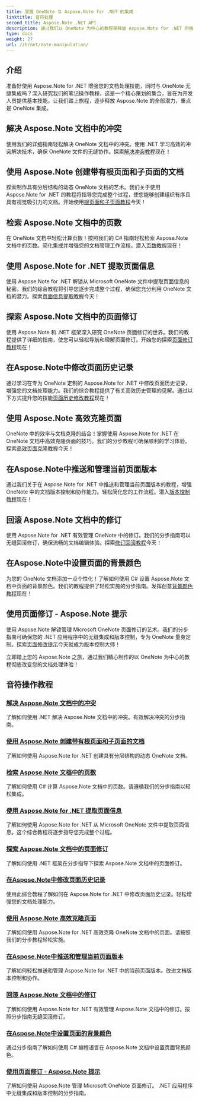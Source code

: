 ```yaml
---
title: 掌握 OneNote 与 Aspose.Note for .NET 的集成
linktitle: 音符处理
second_title: Aspose.Note .NET API
description: 通过我们以 OneNote 为中心的教程来释放 Aspose.Note for .NET 的强大功能。解决冲突、创建动态文档并探索高效的页面操作。
type: docs
weight: 27
url: /zh/net/note-manipulation/
---
```


## 介绍

准备好使用 Aspose.Note for .NET 增强您的文档处理技能，同时与 OneNote 无缝集成吗？深入研究我们的笔记操作教程，这是一个精心策划的集合，旨在为开发人员提供基本技能。让我们踏上旅程，逐步释放 Aspose.Note 的全部潜力，重点是 OneNote 集成。

## 解决 Aspose.Note 文档中的冲突
使用我们的详细指南轻松解决 OneNote 文档中的冲突。使用 .NET 学习高效的冲突解决技术，确保 OneNote 文件的无缝协作。探索[解决冲突教程](./conflict-page-resolution/)现在！

## 使用 Aspose.Note 创建带有根页面和子页面的文档
探索制作具有分层结构的动态 OneNote 文档的艺术。我们关于使用 Aspose.Note for .NET 的教程将指导您完成整个过程，使您能够创建组织有序且具有视觉吸引力的文档。开始使用[根页面和子页面教程](./create-documents-root-sub-pages/)今天！

## 检索 Aspose.Note 文档中的页数
在 OneNote 文档中轻松计算页数！按照我们的 C# 指南轻松检索 Aspose.Note 文档中的页数。简化集成并增强您的文档管理工作流程。潜入[页数教程](./retrieve-number-of-pages/)现在！

## 使用 Aspose.Note for .NET 提取页面信息
使用 Aspose.Note for .NET 解锁从 Microsoft OneNote 文件中提取页面信息的秘密。我们的综合教程将引导您逐步完成整个过程，确保您充分利用 OneNote 文档的潜力。探索[页面信息提取教程](./extract-page-information/)今天！

## 探索 Aspose.Note 文档中的页面修订
使用 Aspose.Note 和 .NET 框架深入研究 OneNote 页面修订的世界。我们的教程提供了详细的指南，使您可以轻松导航和理解页面修订。开始您的探索[页面修订教程](./page-revisions-exploration/)现在！

## 在Aspose.Note中修改页面历史记录
通过学习在专为 OneNote 定制的 Aspose.Note for .NET 中修改页面历史记录，增强您的文档处理能力。我们的综合教程提供了有关高效历史管理的见解。通过以下方式提升您的技能[页面历史修改教程](./modify-page-history/)现在！

## 使用 Aspose.Note 高效克隆页面
OneNote 中的效率与文档克隆的结合！掌握使用 Aspose.Note for .NET 在 OneNote 文档中高效克隆页面的技巧。我们的分步教程可确保顺利的学习体验。探索[高效页面克隆教程](./efficient-page-cloning/)今天！

## 在Aspose.Note中推送和管理当前页面版本
通过我们关于在 Aspose.Note for .NET 中推送和管理当前页面版本的教程，增强 OneNote 中的文档版本控制和协作能力。轻松简化您的工作流程。潜入[版本控制教程](./manage-current-page-versions/)现在！

## 回滚 Aspose.Note 文档中的修订
使用 Aspose.Note for .NET 有效管理 OneNote 中的修订。我们的分步指南可以无缝回滚修订，确保流畅的文档编辑体验。探索[修订回滚教程](./roll-back-document-revisions/)今天！

## 在Aspose.Note中设置页面的背景颜色
为您的 OneNote 文档添加一点个性化！了解如何使用 C# 设置 Aspose.Note 文档中页面的背景颜色。我们的教程提供了轻松实施的分步指南。发挥创意[背景颜色教程](./set-page-background-color/)现在！

## 使用页面修订 - Aspose.Note 提示
使用 Aspose.Note 解锁管理 Microsoft OneNote 页面修订的艺术。我们的分步指南可确保您的 .NET 应用程序中的无缝集成和版本控制，专为 OneNote 量身定制。探索[页面修改提示](./working-with-page-revisions/)今天就成为版本控制大师！

立即踏上您的 Aspose.Note 之旅，通过我们精心制作的以 OneNote 为中心的教程彻底改变您的文档处理体验！
## 音符操作教程
### [解决 Aspose.Note 文档中的冲突](./conflict-page-resolution/)
了解如何使用 .NET 解决 Aspose.Note 文档中的冲突。有效解决冲突的分步指南。
### [使用 Aspose.Note 创建带有根页面和子页面的文档](./create-documents-root-sub-pages/)
了解如何使用 Aspose.Note for .NET 创建具有分层结构的动态 OneNote 文档。
### [检索 Aspose.Note 文档中的页数](./retrieve-number-of-pages/)
了解如何使用 C# 计算 Aspose.Note 文档中的页数。请遵循我们的分步指南以轻松集成。
### [使用 Aspose.Note for .NET 提取页面信息](./extract-page-information/)
了解如何使用 Aspose.Note for .NET 从 Microsoft OneNote 文件中提取页面信息。这个综合教程将逐步指导您完成整个过程。
### [探索 Aspose.Note 文档中的页面修订](./page-revisions-exploration/)
了解如何使用 .NET 框架在分步指导下探索 Aspose.Note 文档中的页面修订。
### [在Aspose.Note中修改页面历史记录](./modify-page-history/)
使用此综合教程了解如何在 Aspose.Note for .NET 中修改页面历史记录。轻松增强您的文档处理能力。
### [使用 Aspose.Note 高效克隆页面](./efficient-page-cloning/)
了解如何使用 Aspose.Note for .NET 高效克隆 OneNote 文档中的页面。请按照我们的分步教程轻松实施。
### [在Aspose.Note中推送和管理当前页面版本](./manage-current-page-versions/)
了解如何轻松推送和管理 Aspose.Note for .NET 中的当前页面版本。改进文档版本控制和协作。
### [回滚 Aspose.Note 文档中的修订](./roll-back-document-revisions/)
了解如何使用 Aspose.Note for .NET 有效管理 Aspose.Note 文档中的修订。按照分步指南无缝回滚修订。
### [在Aspose.Note中设置页面的背景颜色](./set-page-background-color/)
通过分步指南了解如何使用 C# 编程语言在 Aspose.Note 文档中设置页面背景颜色。
### [使用页面修订 - Aspose.Note 提示](./working-with-page-revisions/)
了解如何使用 Aspose.Note 管理 Microsoft OneNote 页面修订。 .NET 应用程序中无缝集成和版本控制的分步指南。